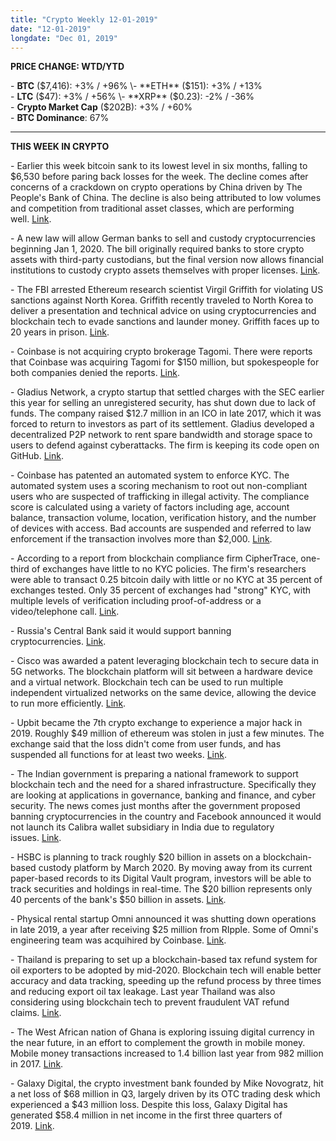 ```yaml
---
title: "Crypto Weekly 12-01-2019"
date: "12-01-2019"
longdate: "Dec 01, 2019"
---
```


**PRICE CHANGE: WTD/YTD**

\- **BTC** ($7,416): +3% / +96%  
\- **ETH** ($151): +3% / +13%  
\- **LTC** ($47): +3% / +56%  
\- **XRP** ($0.23): -2% / -36%  
\- **Crypto Market Cap** ($202B): +3% / +60%  
\- **BTC Dominance**: 67%



---

**THIS WEEK IN CRYPTO**

\- Earlier this week bitcoin sank to its lowest level in six months, falling to $6,530 before paring back losses for the week. The decline comes after concerns of a crackdown on crypto operations by China driven by The People's Bank of China. The decline is also being attributed to low volumes and competition from traditional asset classes, which are performing well. [Link](https://www.bloomberg.com/news/articles/2019-11-25/bitcoin-matches-record-losing-run-in-fall-to-six-month-low).   
  
\- A new law will allow German banks to sell and custody cryptocurrencies beginning Jan 1, 2020. The bill originally required banks to store crypto assets with third-party custodians, but the final version now allows financial institutions to custody crypto assets themselves with proper licenses. [Link](https://www.theblockcrypto.com/linked/48738/with-parliament-approval-german-banks-to-sell-and-custody-crypto-in-2020).   
  
\- The FBI arrested Ethereum research scientist Virgil Griffith for violating US sanctions against North Korea. Griffith recently traveled to North Korea to deliver a presentation and technical advice on using cryptocurrencies and blockchain tech to evade sanctions and launder money. Griffith faces up to 20 years in prison. [Link](https://www.justice.gov/usao-sdny/pr/manhattan-us-attorney-announces-arrest-united-states-citizen-assisting-north-korea).   
  
\- Coinbase is not acquiring crypto brokerage Tagomi. There were reports that Coinbase was acquiring Tagomi for $150 million, but spokespeople for both companies denied the reports. [Link](https://www.coindesk.com/coinbase-acquires-prime-broker-tagmomi-for-150m-source).   
  
\- Gladius Network, a crypto startup that settled charges with the SEC earlier this year for selling an unregistered security, has shut down due to lack of funds. The company raised $12.7 million in an ICO in late 2017, which it was forced to return to investors as part of its settlement. Gladius developed a decentralized P2P network to rent spare bandwidth and storage space to users to defend against cyberattacks. The firm is keeping its code open on GitHub. [Link](https://t.me/gladiusio/196909).   
  
\- Coinbase has patented an automated system to enforce KYC. The automated system uses a scoring mechanism to root out non-compliant users who are suspected of trafficking in illegal activity. The compliance score is calculated using a variety of factors including age, account balance, transaction volume, location, verification history, and the number of devices with access. Bad accounts are suspended and referred to law enforcement if the transaction involves more than $2,000. [Link](https://www.coindesk.com/coinbase-patents-automated-kyc-enforcement-tool).   
  
\- According to a report from blockchain compliance firm CipherTrace, one-third of exchanges have little to no KYC policies. The firm's researchers were able to transact 0.25 bitcoin daily with little or no KYC at 35 percent of exchanges tested. Only 35 percent of exchanges had "strong" KYC, with multiple levels of verification including proof-of-address or a video/telephone call. [Link](https://ciphertrace.com/q3-2019-cryptocurrency-anti-money-laundering-report/).   
  
\- Russia's Central Bank said it would support banning cryptocurrencies. [Link](https://www.coindesk.com/russian-central-bank-says-it-would-support-crypto-ban).   
  
\- Cisco was awarded a patent leveraging blockchain tech to secure data in 5G networks. The blockchain platform will sit between a hardware device and a virtual network. Blockchain tech can be used to run multiple independent virtualized networks on the same device, allowing the device to run more efficiently. [Link](https://www.coindesk.com/cisco-patent-would-secure-5g-networks-with-a-blockchain).   
  
\- Upbit became the 7th crypto exchange to experience a major hack in 2019. Roughly $49 million of ethereum was stolen in just a few minutes. The exchange said that the loss didn't come from user funds, and has suspended all functions for at least two weeks. [Link](https://www.coindesk.com/upbit-is-the-sixth-major-crypto-exchange-hack-of-2019).   
  
\- The Indian government is preparing a national framework to support blockchain tech and the need for a shared infrastructure. Specifically they are looking at applications in governance, banking and finance, and cyber security. The news comes just months after the government proposed banning cryptocurrencies in the country and Facebook announced it would not launch its Calibra wallet subsidiary in India due to regulatory issues. [Link](https://www.coindesk.com/india-plans-to-issue-a-national-blockchain-framework).   
  
\- HSBC is planning to track roughly $20 billion in assets on a blockchain-based custody platform by March 2020. By moving away from its current paper-based records to its Digital Vault program, investors will be able to track securities and holdings in real-time. The $20 billion represents only 40 percents of the bank's $50 billion in assets. [Link](https://www.reuters.com/article/us-hsbc-hldg-blockchain/hsbc-swaps-paper-records-for-blockchain-to-track-20-billion-worth-of-assets-idUSKBN1Y11X2).   
  
\- Physical rental startup Omni announced it was shutting down operations in late 2019, a year after receiving $25 million from RIpple. Some of Omni's engineering team was acquihired by Coinbase. [Link](https://techcrunch.com/2019/11/25/omni-shuts-down/).   
  
\- Thailand is preparing to set up a blockchain-based tax refund system for oil exporters to be adopted by mid-2020. Blockchain tech will enable better accuracy and data tracking, speeding up the refund process by three times and reducing export oil tax leakage. Last year Thailand was also considering using blockchain tech to prevent fraudulent VAT refund claims. [Link](https://www.theblockcrypto.com/linked/48343/thai-excise-department-to-set-up-a-blockchain-based-tax-refund-system).   
  
\- The West African nation of Ghana is exploring issuing digital currency in the near future, in an effort to complement the growth in mobile money. Mobile money transactions increased to 1.4 billion last year from 982 million in 2017. [Link](https://www.theblockcrypto.com/linked/48585/ghana-could-issue-digital-currency-in-near-future).   
  
\- Galaxy Digital, the crypto investment bank founded by Mike Novogratz, hit a net loss of $68 million in Q3, largely driven by its OTC trading desk which experienced a $43 million loss. Despite this loss, Galaxy Digital has generated $58.4 million in net income in the first three quarters of 2019. [Link](https://www.newswire.ca/news-releases/galaxy-digital-announces-third-quarter-2019-financial-results-and-provides-corporate-updates-860325287.html).